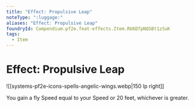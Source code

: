 ```yaml
---
title: "Effect: Propulsive Leap"
noteType: ":luggage:"
aliases: "Effect: Propulsive Leap"
foundryId: Compendium.pf2e.feat-effects.Item.RU6D7pNQSBt1zSuK
tags:
  - Item
---
```


# Effect: Propulsive Leap
![[systems-pf2e-icons-spells-angelic-wings.webp|150 lp right]]

You gain a fly Speed equal to your Speed or 20 feet, whichever is greater.
